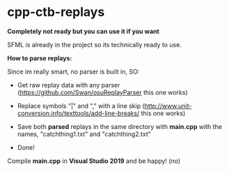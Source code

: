 # cpp-ctb-replays
**Completely not ready but you can use it if you want**

SFML is already in the project so its technically ready to use.

**How to parse replays:**

Since im really smart, no parser is built in, SO:
- Get raw replay data with any parser (https://github.com/Swan/osuReplayParser this one works)

- Replace symbols "|" and "," with a line skip (http://www.unit-conversion.info/texttools/add-line-breaks/ this one works)

- Save both **parsed** replays in the same directory with **main.cpp** with the names, "catchthing1.txt" and "catchthing2.txt"

- Done!

Compile **main.cpp** in **Visual Studio 2019** and be happy! (no)
